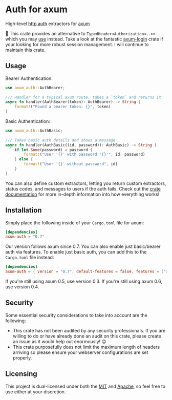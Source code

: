 # Auth for axum

High-level [http auth](https://developer.mozilla.org/en-US/docs/Web/HTTP/Authentication) extractors for [axum](https://github.com/tokio-rs/axum)

🚨 This crate provides an alternative to `TypedHeader<Authorization<..>>` which you may [use](https://docs.rs/axum-extra/latest/axum_extra/struct.TypedHeader.html) instead. Take a look at the fantastic [axum-login](https://github.com/maxcountryman/axum-login) crate if your looking for more robust session management. I will continue to maintain this crate.

## Usage

Bearer Authentication:

```rust
use axum_auth::AuthBearer;
 
/// Handler for a typical axum route, takes a `token` and returns it
async fn handler(AuthBearer(token): AuthBearer) -> String {
    format!("Found a bearer token: {}", token)
}
```

Basic Authentication:

```rust
use axum_auth::AuthBasic;
 
/// Takes basic auth details and shows a message
async fn handler(AuthBasic((id, password)): AuthBasic) -> String {
    if let Some(password) = password {
        format!("User '{}' with password '{}'", id, password)
    } else {
        format!("User '{}' without password", id)
    }
}
```

You can also define custom extractors, letting you return custom extractors, status codes, and messages to users if the auth fails. Check out the [crate documentation](https://docs.rs/axum-auth) for more in-depth information into how everything works!

## Installation

Simply place the following inside of your `Cargo.toml` file for axum:

```toml
[dependencies]
axum-auth = "0.7"
```

Our version follows axum since 0.7. You can also enable just basic/bearer auth via features. To enable just basic auth, you can add this to the `Cargo.toml` file instead:

```toml
[dependencies]
axum-auth = { version = "0.7", default-features = false, features = ["auth-basic"] }
```

If you're still using axum 0.5, use version 0.3. If you're still using axum 0.6, use version 0.4.

## Security

Some essential security considerations to take into account are the following:

- This crate has not been audited by any security professionals. If you are willing to do or have already done an audit on this crate, please create an issue as it would help out enormously! 😊
- This crate purposefully does not limit the maximum length of headers arriving so please ensure your webserver configurations are set properly.

## Licensing

This project is dual-licensed under both the [MIT](https://github.com/Owez/argi/blob/master/LICENSE-MIT) and [Apache](https://github.com/Owez/argi/blob/master/LICENSE-APACHE), so feel free to use either at your discretion.
